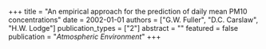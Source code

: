 +++
title = "An empirical approach for the prediction of daily mean PM10 concentrations"
date = 2002-01-01
authors = ["G.W. Fuller", "D.C. Carslaw", "H.W. Lodge"]
publication_types = ["2"]
abstract = ""
featured = false
publication = "*Atmospheric Environment*"
+++

